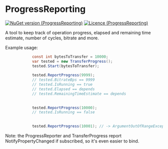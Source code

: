 # ProgressReporting

[![NuGet version (ProgressReporting)](https://img.shields.io/nuget/v/ProgressReporting.svg)](https://www.nuget.org/packages/ProgressReporting/)
[![Licence (ProgressReporting)](https://img.shields.io/github/license/mashape/apistatus.svg)](https://choosealicense.com/licenses/mit/)


A tool to keep track of operation progress, elapsed and remaining time estimate, number of cycles, bitrate and more.

Example usage:
```c#
            const int bytesToTransfer = 10000;
            var tested = new TransferProgress();
            tested.Start(bytesToTransfer);
            
            tested.ReportProgress(9999);
            // tested.BitrateBps == 9999
            // tested.IsRunning == true
            // tested.Elapsed == depends
            // tested.RemainingTimeEstimate == depends
            
            
            tested.ReportProgress(10000);
            // tested.IsRunning == false
            
            
            tested.ReportProgress(10001); // -> ArgumentOutOfRangeException
```

Note: the ProgressReporter and TransferProgress report NotifyPropertyChanged if subscribed, so it's even easier to bind.
